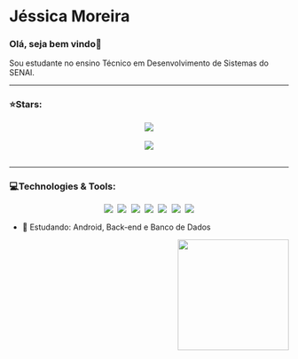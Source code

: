 <h1>Jéssica Moreira</h1> 
<h3>Olá, seja bem vindo👋</h3>
<p>Sou estudante no ensino Técnico em Desenvolvimento de Sistemas do SENAI.</p>
<hr>
<h3>⭐Stars:</h3>
<div align="center">
  <a href="https://github.com/JessicaMoreiraS">
    <img align="center" src="https://github-readme-stats.vercel.app/api?username=JessicaMoreiraS&show_icons=true&hide=contribs,prs&cache_seconds=86400&theme=radical"/>
  </a>
</div>
</br>
<div align="center">
  <a href="https://github.com/JessicaMoreiraS">
    <img align="center" src= "https://github-readme-stats.vercel.app/api/top-langs/?username=JessicaMoreiraS&hide=css,html&theme=radical" />
    <!--https://github-readme-stats.vercel.app/api/pin/?username=JessicaMoreiraS&repo=github-readme-stats&cache_seconds=86400&theme=radical-->
  </a>
</div>
</br>

<hr>
<h3>💻Technologies & Tools:</h3>
<p align="center">
  <kbd> <img src="https://img.shields.io/badge/Dart-aafdf6?style=for-the-badge&logo=dart&logoColor=141321"/> </kbd>
  <kbd> <img src="https://img.shields.io/badge/Java-141321?style=for-the-badge&logo=openjdk&logoColor=aafdf6"/> </kbd> 
  <kbd> <img src="https://img.shields.io/badge/JavaScript-aafdf6?style=for-the-badge&logo=javascript&logoColor=141321"/> </kbd>
  <kbd> <img src="https://img.shields.io/badge/HTML5-141321?style=for-the-badge&logo=html5&logoColor=aafdf6"/> </kbd>
  <kbd> <img src="https://img.shields.io/badge/CSS3-aafdf6?style=for-the-badge&logo=css3&logoColor=141321"/> </kbd>
  <kbd> <img src="https://img.shields.io/badge/Eclipse-141321?style=for-the-badge&logo=eclipse&logoColor=aafdf6"/>
  <kbd> <img src="https://img.shields.io/badge/Visual_Studio_Code-aafdf6?style=for-the-badge&logo=visual%20studio%20code&logoColor=141321"/> </kbd>
  <!--https://dev.to/envoy_/150-badges-for-github-pnk#database-->
</p>
          
- 📖 Estudando: Android, Back-end e Banco de Dados
<div align="right">
  <img src="https://user-images.githubusercontent.com/100448388/220802988-c70190d0-3cda-43aa-a566-425e5cabcfe4.gif" width="200px" >
</div>
